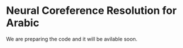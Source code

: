 # Neural  Coreference Resolution for Arabic
We are preparing the code and it will be avilable soon.
